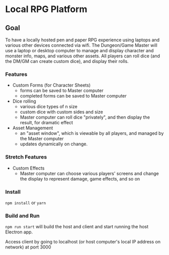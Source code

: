 # Local RPG Platform

## Goal
To have a locally hosted pen and paper RPG experience using laptops and various other devices connected via wifi. The Dungeon/Game Master will use a laptop or desktop computer to manage and display character and monster info, maps, and various other assets. All players can roll dice (and the DM/GM can create custom dice), and display their rolls.

### Features
- Custom Forms (for Character Sheets)
  - forms can be saved to Master computer
  - completed forms can be saved to Master computer
- Dice rolling
  - various dice types of n size
  - custom dice with custom sides and size
  - Master computer can roll dice "privately", and then display the result, for dramatic effect
- Asset Management
  - an "asset window", which is viewable by all players, and managed by the Master computer
  - updates dynamically on change.

### Stretch Features
- Custom Effects
  - Master computer can choose various players' screens and change the display to represent damage, game effects, and so on


### Install

`npm install` or `yarn`

### Build and Run

`npm run start` will build the host and client and start running the host Electron app.

Access client by going to localhost (or host computer's local IP address on network) at port 3000